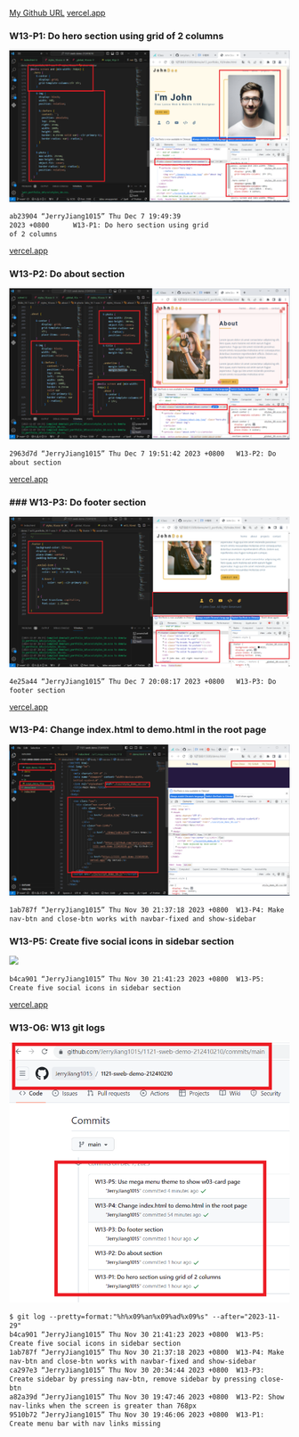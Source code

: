 [My Github URL](https://github.com/JerryJiang1015/1121-sweb-demo-212410210.git)
[vercel.app](https://1121-sweb-demo-212410210.vercel.app/)

### W13-P1: Do hero section using grid of 2 columns

![](W13-p1.png)

```
ab23904 “JerryJiang1015” Thu Dec 7 19:49:39
2023 +0800      W13-P1: Do hero section using grid
of 2 columns
```

[vercel.app](https://1121-sweb-demo-212410210.vercel.app/)

### W13-P2: Do about section

![](W13-p2.png)

```
2963d7d “JerryJiang1015” Thu Dec 7 19:51:42 2023 +0800   W13-P2: Do about section
```

[vercel.app](https://1121-sweb-demo-212410210.vercel.app/)

### ### W13-P3: Do footer section

![](W13-p3.png)

```
4e25a44 “JerryJiang1015” Thu Dec 7 20:08:17 2023 +0800   W13-P3: Do footer section
```

[vercel.app](https://1121-sweb-demo-212410210.vercel.app/)

### W13-P4: Change index.html to demo.html in the root page

![](W13-p4.png)

```
1ab787f “JerryJiang1015” Thu Nov 30 21:37:18 2023 +0800  W13-P4: Make
nav-btn and close-btn works with navbar-fixed and show-sidebar
```

### W13-P5: Create five social icons in sidebar section

![](W13-p5-1.png)

```
b4ca901 “JerryJiang1015” Thu Nov 30 21:41:23 2023 +0800  W13-P5: Create five social icons in sidebar section
```

[vercel.app](https://1121-sweb-demo-212410210.vercel.app/)

### W13-O6: W13 git logs

![](W13-p6.png)

```
$ git log --pretty=format:"%h%x09%an%x09%ad%x09%s" --after="2023-11-29"
b4ca901 “JerryJiang1015” Thu Nov 30 21:41:23 2023 +0800  W13-P5: Create five social icons in sidebar section
1ab787f “JerryJiang1015” Thu Nov 30 21:37:18 2023 +0800  W13-P4: Make
nav-btn and close-btn works with navbar-fixed and show-sidebar
ca297e3 “JerryJiang1015” Thu Nov 30 20:34:44 2023 +0800  W13-P3: Create sidebar by pressing nav-btn, remove sidebar by pressing close-btn
a82a39d “JerryJiang1015” Thu Nov 30 19:47:46 2023 +0800  W13-P2: Show
nav-links when the screen is greater than 768px
9510b72 “JerryJiang1015” Thu Nov 30 19:46:06 2023 +0800  W13-P1: Create menu bar with nav links missing
```

